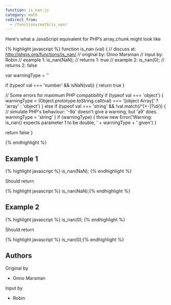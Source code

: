 ```yaml
---
function: is_nan.js
category: math
redirect_from:
  - /functions/math/is_nan/
---
```


<!-- WARNING! This file is auto generated by `npm run web:inject`, do not edit by hand -->

Here's what a JavaScript equivalent for PHP’s array_chunk might look like

{% highlight javascript %}
function is_nan (val) {
  //  discuss at: http://phpjs.org/functions/is_nan/
  // original by: Onno Marsman
  //    input by: Robin
  //   example 1: is_nan(NaN);
  //   returns 1: true
  //   example 2: is_nan(0);
  //   returns 2: false

  var warningType = ''

  if (typeof val === 'number' && isNaN(val)) {
    return true
  }

  // Some errors for maximum PHP compatibility
  if (typeof val === 'object') {
    warningType = (Object.prototype.toString.call(val) === '[object Array]' ? 'array' : 'object')
  } else if (typeof val === 'string' && !val.match(/^[\+\-]?\d/)) {
    // simulate PHP's behaviour: '-9a' doesn't give a warning, but 'a9' does.
    warningType = 'string'
  }
  if (warningType) {
    throw new Error('Warning: is_nan() expects parameter 1 to be double, ' + warningType + ' given')
  }

  return false
}

{% endhighlight %}

## Example 1

{% highlight javascript %}
is_nan(NaN);
{% endhighlight %}

Should return

{% highlight javascript %}
is_nan(NaN);{% endhighlight %}

## Example 2

{% highlight javascript %}
is_nan(0);
{% endhighlight %}

Should return

{% highlight javascript %}
is_nan(0);{% endhighlight %}


## Authors


Original by

- Onno Marsman


Input by

- Robin

